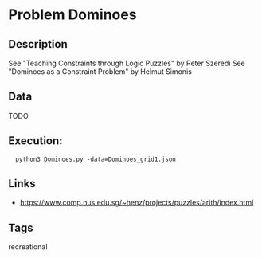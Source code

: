 # Problem Dominoes
## Description
See "Teaching Constraints through Logic Puzzles" by Peter Szeredi
See "Dominoes as a Constraint Problem" by Helmut Simonis

## Data
TODO

## Execution:
```
  python3 Dominoes.py -data=Dominoes_grid1.json
```

## Links
 - https://www.comp.nus.edu.sg/~henz/projects/puzzles/arith/index.html

## Tags
 recreational
